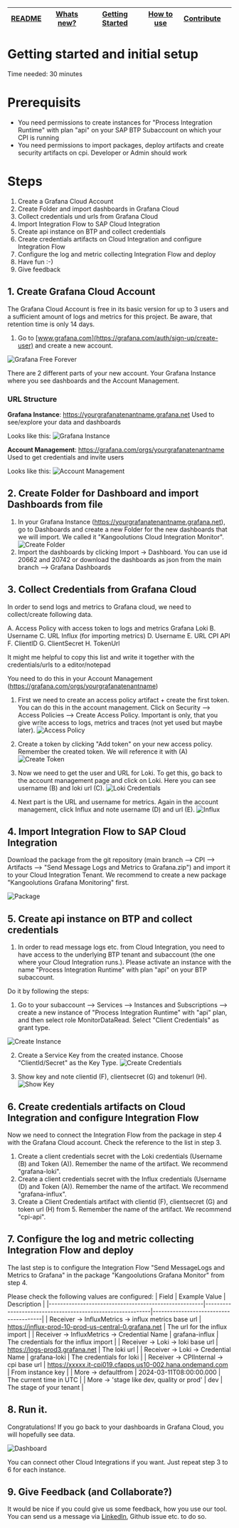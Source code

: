 | [README](README.md) | [Whats new?](whats_new.md) | [Getting Started](getting_started.md) | [How to use](how_to_use.md) | [Contribute](contribute.md) |     |
| ------------------- | -------------------------- | ------------------------------------- | --------------------------- | --------------------------- | --- |

# Getting started and initial setup

Time needed: 30 minutes

# Prerequisits

- You need permissions to create instances for "Process Integration Runtime" with plan "api" on your SAP BTP Subaccount on which your CPI is running
- You need permissions to import packages, deploy artifacts and create security artifacts on cpi. Developer or Admin should work

# Steps

1. Create a Grafana Cloud Account
2. Create Folder and import dashboards in Grafana Cloud
3. Collect credentials und urls from Grafana Cloud
4. Import Integration Flow to SAP Cloud Integration
5. Create api instance on BTP and collect credentials
6. Create credentials artifacts on Cloud Integration and configure Integration Flow
7. Configure the log and metric collecting Integration Flow and deploy
8. Have fun :-)
9. Give feedback

## 1. Create Grafana Cloud Account

The Grafana Cloud Account is free in its basic version for up to 3 users and a sufficient amount of logs and metrics for this project. Be aware, that retention time is only 14 days.

1. Go to [www.grafana.com](https://grafana.com/auth/sign-up/create-user) and create a new account.

![Grafana Free Forever](res/media/screenshots/grafana.com/grafana.com_free_forever.png)

There are 2 different parts of your new account. Your Grafana Instance where you see dashboards and the Account Management.

### URL Structure

**Grafana Instance**: https://yourgrafanatenantname.grafana.net
Used to see/explore your data and dashboards

Looks like this:
![Grafana Instance](res/media/screenshots/grafana/grafana_instance.png)

**Account Management**: https://grafana.com/orgs/yourgrafanatenantname
Used to get credentials and invite users

Looks like this:
![Account Management](res/media/screenshots/grafana/grafana_account_management.png)

## 2. Create Folder for Dashboard and import Dashboards from file

1. In your Grafana Instance (https://yourgrafanatenantname.grafana.net), go to Dashboards and create a new Folder for the new dashboards that we will import. We called it "Kangoolutions Cloud Integration Monitor".
   ![Create Folder](res/media/screenshots/grafana.com/create_folder.gif)
2. Import the dashboards by clicking Import -> Dashboard. You can use id 20662 and 20742 or download the dashboards as json from the main branch --> Grafana Dashboards

## 3. Collect Credentials from Grafana Cloud

In order to send logs and metrics to Grafana cloud, we need to collect/create following data.

A. Access Policy with access token to logs and metrics
Grafana Loki
B. Username
C. URL
Influx (for importing metrics)
D. Username
E. URL
CPI API
F. ClientID
G. ClientSecret
H. TokenUrl

It might me helpful to copy this list and write it together with the credentials/urls to a editor/notepad

You need to do this in your Account Management (https://grafana.com/orgs/yourgrafanatenantname)

1. First we need to create an access policy artifact + create the first token. You can do this in the account management.
   Click on Security --> Access Policies --> Create Access Policy.
   Important is only, that you give write access to logs, metrics and traces (not yet used but maybe later).
   ![Access Policy](res/media/screenshots/grafana.com/create_access_policy.gif)
2. Create a token by clicking "Add token" on your new access policy. Remember the created token. We will reference it with (A)
   ![Create Token](res/media/screenshots/grafana.com/create_token.gif)

3. Now we need to get the user and URL for Loki. To get this, go back to the account management page and click on Loki. Here you can see username (B) and loki url (C).
   ![Loki Credentials](res/media/screenshots/grafana.com/loki_username_url.gif)

4. Next part is the URL and username for metrics. Again in the account management, click Influx and note username (D) and url (E).
   ![Influx](res/media/screenshots/grafana.com/influx_metrics_username_url.gif)

## 4. Import Integration Flow to SAP Cloud Integration

Download the package from the git repository (main branch --> CPI --> Artifacts --> "Send Message Logs and Metrics to Grafana.zip") and import it to your Cloud Integration Tenant. We recommend to create a new package "Kangoolutions Grafana Monitoring" first.

![Package](res/media/screenshots/cpi/cpi_package.png)

## 5. Create api instance on BTP and collect credentials

1. In order to read message logs etc. from Cloud Integration, you need to have access to the underlying BTP tenant and subaccount (the one where your Cloud Integration runs.). Please activate an instance with the name "Process Integration Runtime" with plan "api" on your BTP subaccount.

Do it by following the steps:

1. Go to your subaccount --> Services --> Instances and Subscriptions --> create a new instance of "Process Integration Runtime" with "api" plan, and then select role MonitorDataRead. Select "Client Credentials" as grant type.

![Create Instance](res/media/screenshots/cpi/cpi_create_instance.gif)

2. Create a Service Key from the created instance.
   Choose "ClientId/Secret" as the Key Type.
   ![Create Credentials](res/media/screenshots/cpi/create_api_key.gif)

3. Show key and note clientid (F), clientsecret (G) and tokenurl (H).
   ![Show Key](res/media/screenshots/cpi/show_key.gif)

## 6. Create credentials artifacts on Cloud Integration and configure Integration Flow

Now we need to connect the Integration Flow from the package in step 4 with the Grafana Cloud account. Check the reference to the list in step 3.

1. Create a client credentials secret with the Loki credentials (Username (B) and Token (A)). Remember the name of the artifact. We recommend "grafana-loki".
1. Create a client credentials secret with the Influx credentials (Username (D) and Token (A)). Remember the name of the artifact. We recommend "grafana-influx".
1. Create a Client Credentials artifact with clientid (F), clientsecret (G) and token url (H) from 5. Remember the name of the artifact. We recommend "cpi-api".

## 7. Configure the log and metric collecting Integration Flow and deploy

The last step is to configure the Integration Flow "Send MessageLogs and Metrics to Grafana" in the package "Kangoolutions Grafana Monitor" from step 4.

Please check the following values are configured:
| Field | Example Value | Description |
|------------------------------------------------------|-----------------------------------------------------------|---------------------------------------|
| Receiver -> InfluxMetrics -> influx metrics base url | https://influx-prod-10-prod-us-central-0.grafana.net | The url for the influx import |
| Receiver -> InfluxMetrics -> Credential Name | grafana-influx | The credentials for the influx import |
| Receiver -> Loki -> loki base url | https://logs-prod3.grafana.net | The loki url |
| Receiver -> Loki -> Credential Name | grafana-loki | The credentials for loki |
| Receiver -> CPIInternal -> cpi base url | https://xxxxx.it-cpi019.cfapps.us10-002.hana.ondemand.com | From instance key |
| More -> defaultfrom | 2024-03-11T08:00:00.000 | The current time in UTC |
| More -> 'stage like dev, quality or prod' | dev | The stage of your tenant |

## 8. Run it.

Congratulations! If you go back to your dashboards in Grafana Cloud, you will hopefully see data.

![Dashboard](res/media/screenshots/promotion1.png)

You can connect other Cloud Integrations if you want. Just repeat step 3 to 6 for each instance.

## 9. Give Feedback (and Collaborate?)

It would be nice if you could give us some feedback, how you use our tool. You can send us a message via [LinkedIn](https://www.linkedin.com/in/dominic-beckbauer-515894188/), Github issue etc. to do so.
